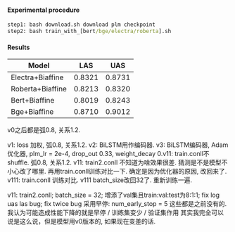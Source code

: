 #### Experimental procedure

```cmd
step1: bash download.sh download plm checkpoint
step2: bash train_with_[bert/bge/electra/roberta].sh
```

#### Results

| Model            | LAS | UAS |
|------------------|-----------|-----------|
| Electra+Biaffine | 0.8321    | 0.8731    |
| Roberta+Biaffine | 0.8213    | 0.8320    |
| Bert+Biaffine    | 0.8019    | 0.8243    |
| Bge+Biaffine     | 0.8710    | 0.9012    |

v0之后都是弧0.8, 关系1.2.

v1: loss 加权, 弧0.8, 关系1.2.
v2: BiLSTM用作编码器.
v3: BiLSTM编码器, Adam优化器, plm_lr = 2e-4, drop_out 0.33, weight_decay 0.v11: train.conll不shuffle. 弧0.8, 关系1.2.
v11: train2.conll 不知道为啥效果很差. 猜测是不是模型不小心改了哪里. 再用train.conll训练对比一下. 
确定是因为优化器的原因, 改回来了.
v111: train.conll 训练对比. v111 batch_size改回32了. 重新训练一遍.

v11: train2.conll; batch_size = 32; 增添了val集且train:val:test为8:1:1; fix log uas las bug; fix twice bug
    采用早停: num_early_stop = 5
    这些都是之前没有的.
    我认为可能造成性能下降的就是早停 / 训练集变少 / 验证集作用
    其实我完全可以说是这么说，但是模型用v0版本的, 如果现在变差的话.